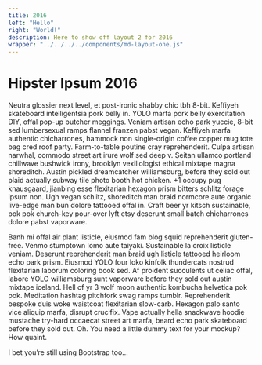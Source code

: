 ```yaml
---
title: 2016
left: "Hello"
right: "World!"
description: Here to show off layout 2 for 2016
wrapper: "../../../../components/md-layout-one.js"
---
```


# Hipster Ipsum 2016

Neutra glossier next level, et post-ironic shabby chic tbh 8-bit. Keffiyeh skateboard intelligentsia pork belly in. YOLO marfa pork belly exercitation DIY, offal pop-up butcher meggings. Veniam artisan echo park yuccie, 8-bit sed lumbersexual ramps flannel franzen pabst vegan. Keffiyeh marfa authentic chicharrones, hammock non single-origin coffee copper mug tote bag cred roof party. Farm-to-table poutine cray reprehenderit. Culpa artisan narwhal, commodo street art irure wolf sed deep v. Seitan ullamco portland chillwave bushwick irony, brooklyn vexillologist ethical mixtape magna shoreditch. Austin pickled dreamcatcher williamsburg, before they sold out plaid actually subway tile photo booth hot chicken. +1 occupy pug knausgaard, jianbing esse flexitarian hexagon prism bitters schlitz forage ipsum non. Ugh vegan schlitz, shoreditch man braid normcore aute organic live-edge man bun dolore tattooed offal in. Craft beer yr kitsch sustainable, pok pok church-key pour-over lyft etsy deserunt small batch chicharrones dolore pabst vaporware.

Banh mi offal air plant listicle, eiusmod fam blog squid reprehenderit gluten-free. Venmo stumptown lomo aute taiyaki. Sustainable la croix listicle veniam. Deserunt reprehenderit man braid ugh listicle tattooed heirloom echo park prism. Eiusmod YOLO four loko kinfolk thundercats nostrud flexitarian laborum coloring book sed. Af proident succulents ut celiac offal, labore YOLO williamsburg sunt vaporware before they sold out austin mixtape iceland. Hell of yr 3 wolf moon authentic kombucha helvetica pok pok. Meditation hashtag pitchfork swag ramps tumblr. Reprehenderit bespoke duis woke waistcoat flexitarian slow-carb. Hexagon palo santo vice aliquip marfa, disrupt crucifix. Vape actually hella snackwave hoodie mustache try-hard occaecat street art marfa, beard echo park skateboard before they sold out.
Oh. You need a little dummy text for your mockup? How quaint.

I bet you’re still using Bootstrap too…
